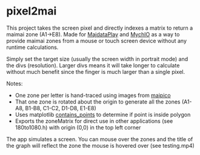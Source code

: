 # pixel2mai
This project takes the screen pixel and directly indexes a matrix to return a maimai zone (A1->E8). Made for [MajdataPlay](https://github.com/LingFeng-bbben/MajdataPlay) 
and [MychIO](https://github.com/istareatscreens/MychIO/issues/2) as a way to provide maimai zones from a mouse or touch screen device without any runtime calculations. 


Simply set the target size (usually the screen width in portrait mode) and the divs (resolution). Larger divs means it will take longer to calculate without much benefit 
since the finger is much larger than a single pixel. 


Notes:
- One zone per letter is hand-traced using images from [maipico](https://github.com/whowechina/mai_pico/blob/main/cad/maimai_touch%20v2.png)
- That one zone is rotated about the origin to generate all the zones (A1-A8, B1-B8, C1-C2, D1-D8, E1-E8)
- Uses matplotlib [contains_points](https://matplotlib.org/stable/api/path_api.html#matplotlib.path.Path.contains_points) to determine if point is inside polygon
- Exports the zoneMatrix for direct use in other applications (see 180to1080.h) with origin (0,0) in the top left corner


The app simulates a screen. You can mouse over the zones and the title of the graph will reflect the zone the mouse is hovered over (see testing.mp4)
